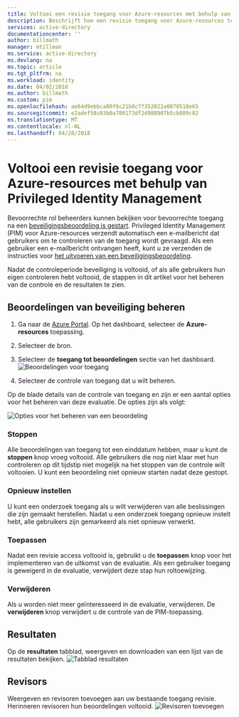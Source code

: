 ```yaml
---
title: Voltooi een revisie toegang voor Azure-resources met behulp van Privileged Identity Management | Microsoft Docs
description: Beschrijft hoe een revisie toegang voor Azure-resources te voltooien.
services: active-directory
documentationcenter: ''
author: billmath
manager: mtillman
ms.service: active-directory
ms.devlang: na
ms.topic: article
ms.tgt_pltfrm: na
ms.workload: identity
ms.date: 04/02/2018
ms.author: billmath
ms.custom: pim
ms.openlocfilehash: ae64d9ebbca80f6c21b8c7f352022a0878518e65
ms.sourcegitcommit: e2adef58c03b0a780173df2d988907b5cb809c82
ms.translationtype: MT
ms.contentlocale: nl-NL
ms.lasthandoff: 04/28/2018
---
```

# <a name="complete-an-access-review-for-azure-resources-by-using-privileged-identity-management"></a>Voltooi een revisie toegang voor Azure-resources met behulp van Privileged Identity Management
Bevoorrechte rol beheerders kunnen bekijken voor bevoorrechte toegang na een [beveiligingsbeoordeling is gestart](pim-resource-roles-start-access-review.md). Privileged Identity Management (PIM) voor Azure-resources verzendt automatisch een e-mailbericht dat gebruikers om te controleren van de toegang wordt gevraagd. Als een gebruiker een e-mailbericht ontvangen heeft, kunt u ze verzenden de instructies voor [het uitvoeren van een beveiligingsbeoordeling](pim-resource-roles-perform-access-review.md).

Nadat de controleperiode beveiliging is voltooid, of als alle gebruikers hun eigen controleren hebt voltooid, de stappen in dit artikel voor het beheren van de controle en de resultaten te zien.

## <a name="manage-security-reviews"></a>Beoordelingen van beveiliging beheren
1. Ga naar de [Azure Portal](https://portal.azure.com/). Op het dashboard, selecteer de **Azure-resources** toepassing.

2. Selecteer de bron.

3. Selecteer de **toegang tot beoordelingen** sectie van het dashboard.
![Beoordelingen voor toegang](media/azure-pim-resource-rbac/rbac-access-review-home-list.png)

4. Selecteer de controle van toegang dat u wilt beheren.

Op de blade details van de controle van toegang en zijn er een aantal opties voor het beheren van deze evaluatie. De opties zijn als volgt:

![Opties voor het beheren van een beoordeling](media/azure-pim-resource-rbac/rbac-access-review-menu.png)

### <a name="stop"></a>Stoppen
Alle beoordelingen van toegang tot een einddatum hebben, maar u kunt de **stoppen** knop vroeg voltooid. Alle gebruikers die nog niet klaar met hun controleren op dit tijdstip niet mogelijk na het stoppen van de controle wilt voltooien. U kunt een beoordeling niet opnieuw starten nadat deze gestopt.

### <a name="reset"></a>Opnieuw instellen
U kunt een onderzoek toegang als u wilt verwijderen van alle beslissingen die zijn gemaakt herstellen. Nadat u een onderzoek toegang opnieuw instelt hebt, alle gebruikers zijn gemarkeerd als niet opnieuw verwerkt. 

### <a name="apply"></a>Toepassen
Nadat een revisie access voltooid is, gebruikt u de **toepassen** knop voor het implementeren van de uitkomst van de evaluatie. Als een gebruiker toegang is geweigerd in de evaluatie, verwijdert deze stap hun roltoewijzing.  

### <a name="delete"></a>Verwijderen
Als u worden niet meer geïnteresseerd in de evaluatie, verwijderen. De **verwijderen** knop verwijdert u de controle van de PIM-toepassing.

## <a name="results"></a>Resultaten
Op de **resultaten** tabblad, weergeven en downloaden van een lijst van de resultaten bekijken. 
![Tabblad resultaten](media/azure-pim-resource-rbac/rbac-access-review-results.png)

## <a name="reviewers"></a>Revisors
Weergeven en revisoren toevoegen aan uw bestaande toegang revisie. Herinneren revisoren hun beoordelingen voltooid.
![Revisoren toevoegen](media/azure-pim-resource-rbac/rbac-access-review-reviewers.png)



